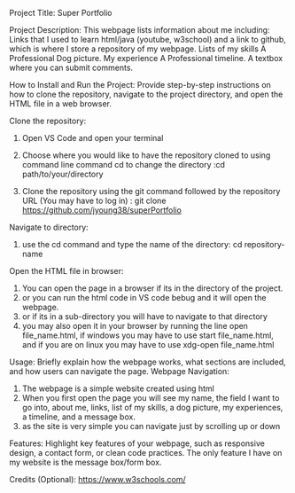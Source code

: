 Project Title:
Super Portfolio

Project Description:
This webpage lists information about me including:
Links that I used to learn html/java (youtube, w3school) and a link to github, which is where I store a repository of my webpage. 
Lists of my skills
A Professional Dog picture.
My experience
A Professional timeline.
A textbox where you can submit comments.

How to Install and Run the Project:
Provide step-by-step instructions on how to clone the repository, navigate to the project directory, and open the HTML file in a web browser.

Clone the repository:
1. Open VS Code and open your terminal

2. Choose where you would like to have the repository cloned to using command line command cd to change the directory :cd path/to/your/directory

3. Clone the repository using the git command followed by the repository URL (You may have to log in) : git clone https://github.com/jyoung38/superPortfolio

Navigate to directory:
1. use the cd command and type the name of the directory: cd repository-name

Open the HTML file in browser:
1. You can open the page in a browser if its in the directory of the project. 
2. or you can run the html code in VS code bebug and it will open the webpage. 
3. or if its in a sub-directory you will have to navigate to that directory
4. you may also open it in your browser by running the line open file_name.html, if windows you may have to use start file_name.html, and if you are on linux you may have to use xdg-open file_name.html

Usage:
Briefly explain how the webpage works, what sections are included, and how users can navigate the page.
Webpage Navigation:
1. The webpage is a simple website created using html
2. When you first open the page you will see my name, the field I want to go into, about me, links, list of my skills, a dog picture, my experiences, a timeline, and a message box.
3. as the site is very simple you can navigate just by scrolling up or down

Features:
Highlight key features of your webpage, such as responsive design, a contact form, or clean code practices.
The only feature I have on my website is the message box/form box.

Credits (Optional):
https://www.w3schools.com/

